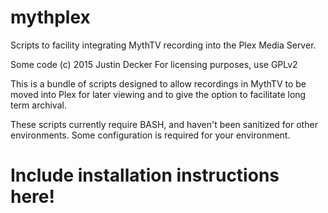 # mythplex
Scripts to facility integrating MythTV recording into the Plex Media Server.

Some code (c) 2015 Justin Decker For licensing purposes, use GPLv2

This is a bundle of scripts designed to allow recordings in MythTV to be moved into Plex for later viewing and to give the
option to facilitate long term archival.

These scripts currently require BASH, and haven't been sanitized for other environments. Some configuration is required for
your environment.

# Include installation instructions here!
